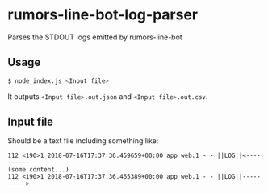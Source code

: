 # rumors-line-bot-log-parser
Parses the STDOUT logs emitted by rumors-line-bot

## Usage

```bash
$ node index.js <Input file>
```

It outputs `<Input file>.out.json` and `<Input file>.out.csv`.

## Input file

Should be a text file including something like:

```
112 <190>1 2018-07-16T17:37:36.459659+00:00 app web.1 - - ||LOG||<----------
(some content...)
112 <190>1 2018-07-16T17:37:36.465389+00:00 app web.1 - - ||LOG||---------->
```
